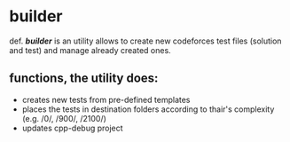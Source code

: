 # builder
def. ***builder*** is an utility allows to create new codeforces test files (solution and test) and manage already created ones.

## functions, the utility does:
 - creates new tests from pre-defined templates
 - places the tests in destination folders according to thair's complexity (e.g. /0/, /900/, /2100/)
 - updates cpp-debug project 
